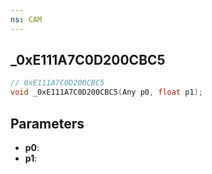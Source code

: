 ```yaml
---
ns: CAM
---
```

## _0xE111A7C0D200CBC5

```c
// 0xE111A7C0D200CBC5
void _0xE111A7C0D200CBC5(Any p0, float p1);
```


## Parameters
* **p0**: 
* **p1**: 

